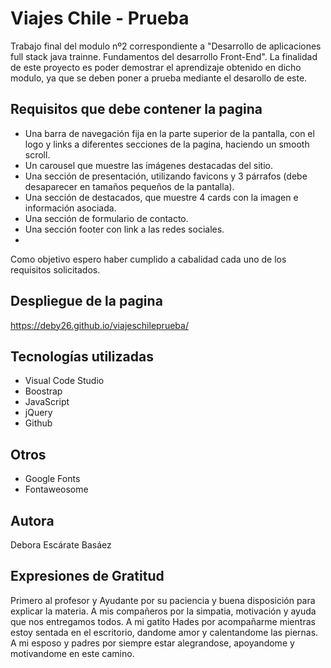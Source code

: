 # Viajes Chile - Prueba
Trabajo final del modulo nº2 correspondiente a "Desarrollo de aplicaciones full stack java trainne. Fundamentos del desarrollo Front-End". La finalidad de este proyecto es poder demostrar el aprendizaje obtenido en dicho modulo, ya que se deben poner a prueba mediante el desarollo de este.

## Requisitos que debe contener la pagina
- Una barra de navegación fija en la parte superior de la pantalla, con el logo y links a diferentes secciones de la pagina, haciendo un smooth scroll.
- Un carousel que muestre las imágenes destacadas del sitio.
- Una sección de presentación, utilizando favicons y 3 párrafos (debe desaparecer en tamaños pequeños de la pantalla).
- Una sección de destacados, que muestre 4 cards con la imagen e información asociada.
- Una sección de formulario de contacto.
- Una sección footer con link a las redes sociales.
-
Como objetivo espero haber cumplido a cabalidad cada uno de los requisitos solicitados.

## Despliegue de la pagina 
https://deby26.github.io/viajeschileprueba/

## Tecnologías utilizadas
- Visual Code Studio
- Boostrap 
- JavaScript
- jQuery
- Github

## Otros
- Google Fonts
- Fontaweosome

## Autora
Debora Escárate Basáez

## Expresiones de Gratitud
Primero al profesor y Ayudante por su paciencia y buena disposición para explicar la materia.
A mis compañeros por la simpatia, motivación y ayuda que nos entregamos todos.
A mi gatito Hades por acompañarme mientras estoy sentada en el escritorio, dandome amor y calentandome las piernas.
A mi esposo y padres por siempre estar alegrandose, apoyandome y motivandome en este camino. 

